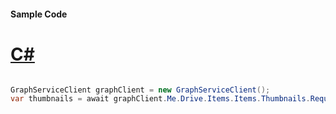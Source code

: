 #### Sample Code
# [C#](#tab/Csharp)

```C#

GraphServiceClient graphClient = new GraphServiceClient();
var thumbnails = await graphClient.Me.Drive.Items.Items.Thumbnails.Request().GetAsync();

```